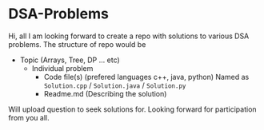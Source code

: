 # DSA-Problems

Hi, all I am looking forward to create a repo with solutions to various DSA problems.
The structure of repo would be
- Topic (Arrays, Tree, DP ... etc)
  - Individual problem
    - Code file(s) (prefered languages c++, java, python) Named as `Solution.cpp` / `Solution.java` / `Solution.py`
    - Readme.md (Describing the solution)
    
Will upload question to seek solutions for. Looking forward for participation from you all.
